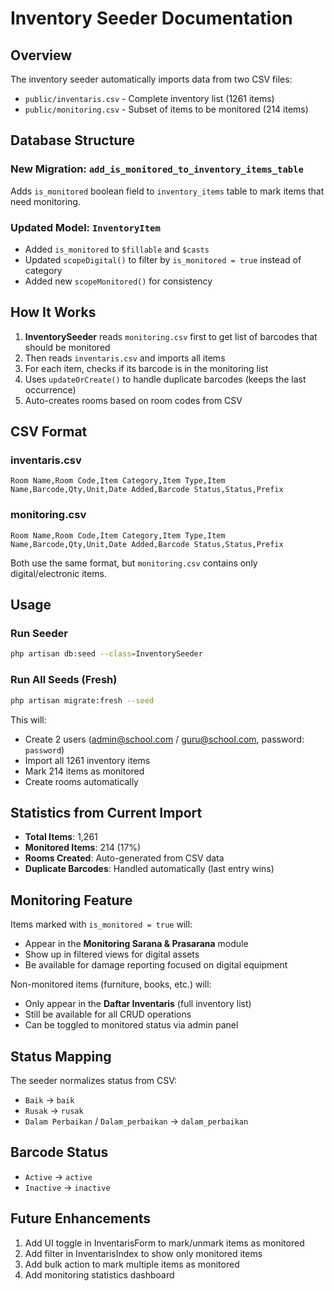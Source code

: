 # Inventory Seeder Documentation

## Overview
The inventory seeder automatically imports data from two CSV files:
- `public/inventaris.csv` - Complete inventory list (1261 items)
- `public/monitoring.csv` - Subset of items to be monitored (214 items)

## Database Structure

### New Migration: `add_is_monitored_to_inventory_items_table`
Adds `is_monitored` boolean field to `inventory_items` table to mark items that need monitoring.

### Updated Model: `InventoryItem`
- Added `is_monitored` to `$fillable` and `$casts`
- Updated `scopeDigital()` to filter by `is_monitored = true` instead of category
- Added new `scopeMonitored()` for consistency

## How It Works

1. **InventorySeeder** reads `monitoring.csv` first to get list of barcodes that should be monitored
2. Then reads `inventaris.csv` and imports all items
3. For each item, checks if its barcode is in the monitoring list
4. Uses `updateOrCreate()` to handle duplicate barcodes (keeps the last occurrence)
5. Auto-creates rooms based on room codes from CSV

## CSV Format

### inventaris.csv
```
Room Name,Room Code,Item Category,Item Type,Item Name,Barcode,Qty,Unit,Date Added,Barcode Status,Status,Prefix
```

### monitoring.csv
```
Room Name,Room Code,Item Category,Item Type,Item Name,Barcode,Qty,Unit,Date Added,Barcode Status,Status,Prefix
```

Both use the same format, but `monitoring.csv` contains only digital/electronic items.

## Usage

### Run Seeder
```bash
php artisan db:seed --class=InventorySeeder
```

### Run All Seeds (Fresh)
```bash
php artisan migrate:fresh --seed
```

This will:
- Create 2 users (admin@school.com / guru@school.com, password: `password`)
- Import all 1261 inventory items
- Mark 214 items as monitored
- Create rooms automatically

## Statistics from Current Import
- **Total Items**: 1,261
- **Monitored Items**: 214 (17%)
- **Rooms Created**: Auto-generated from CSV data
- **Duplicate Barcodes**: Handled automatically (last entry wins)

## Monitoring Feature

Items marked with `is_monitored = true` will:
- Appear in the **Monitoring Sarana & Prasarana** module
- Show up in filtered views for digital assets
- Be available for damage reporting focused on digital equipment

Non-monitored items (furniture, books, etc.) will:
- Only appear in the **Daftar Inventaris** (full inventory list)
- Still be available for all CRUD operations
- Can be toggled to monitored status via admin panel

## Status Mapping

The seeder normalizes status from CSV:
- `Baik` → `baik`
- `Rusak` → `rusak`
- `Dalam Perbaikan` / `Dalam_perbaikan` → `dalam_perbaikan`

## Barcode Status
- `Active` → `active`
- `Inactive` → `inactive`

## Future Enhancements

1. Add UI toggle in InventarisForm to mark/unmark items as monitored
2. Add filter in InventarisIndex to show only monitored items
3. Add bulk action to mark multiple items as monitored
4. Add monitoring statistics dashboard


